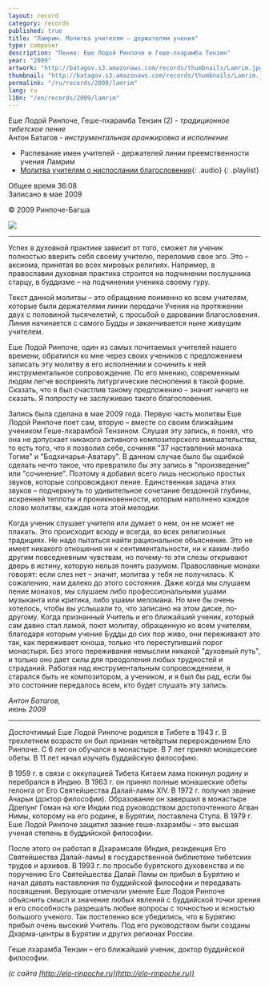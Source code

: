 ```yaml
---
layout: record
category: records
published: true
title: "Ламрим. Молитва учителям – держателям учения"
type: composer
description: "Пение: Еше Лодой Ринпоче и Геше-лхарамба Тензин"
year: "2009"
artwork: "http://batagov.s3.amazonaws.com/records/thumbnails/Lamrim.jpg"
thumbnail: "http://batagov.s3.amazonaws.com/records/thumbnails/Lamrim.jpg"
permalink: "/ru/records/2009/lamrim"
lang: ru
l10n: "/en/records/2009/lamrim"
---
```


Еше Лодой Ринпоче, Геше-лхарамба Тензин (2) - _традиционное тибетское пение_  
Антон Батагов - _инструментальная аранжировка и исполнение_

- Распевание имен учителей - держателей линии преемственности учения Ламрим 
- [Молитва учителям о ниспослании благословения](http://batagov.s3.amazonaws.com/records/sounds/Lamrim.mp3){: .audio}
{: .playlist}

Общее время 36:08  
Записано в мае 2009

© 2009 Ринпоче-Багша

![](http://batagov.s3.amazonaws.com/records/artwork/ELR.jpg)

***

Успех в духовной практике зависит от того, сможет ли ученик полностью вверить себя своему учителю, переломив свое эго. Это – аксиома, принятая во всех мировых религиях. Например, в православии духовная практика строится на подчинении послушника старцу, в буддизме – на подчинении ученика своему гуру.

Текст данной молитвы – это обращение поименно ко всем учителям, которые были держателями линии передачи Учения на протяжении двух с половиной тысячелетий, с просьбой о даровании благословения. Линия начинается с самого Будды и заканчивается ныне живущим учителем.

Еше Лодой Ринпоче, один из самых почитаемых учителей нашего времени, обратился ко мне через своих учеников с предложением записать эту молитву в его исполнении и сочинить к ней инструментальное сопровождение. По его мнению, современным людям легче воспринять литургические песнопения в такой форме. Сказать, что я был счастлив такому предложению – значит ничего не сказать. Я попросту не заслуживаю такого благословения.

Запись была сделана в мае 2009 года. Первую часть молитвы Еше Лодой Ринпоче поет сам, вторую – вместе со своим ближайшим учеником Геше-лхарамбой Тензином. Слушая эту запись, я понял, что она не допускает никакого активного композиторского вмешательства, то есть того, что я позволил себе, сочиняя "37 наставлений монаха Тогме" и "Бодхичарья-Аватару". В данном случае было бы ошибкой сделать нечто такое, что превратило бы эту запись в "произведение" или "сочинение". Поэтому я добавил всего лишь несколько простых звуков, которые сопровождают пение. Единственная задача этих звуков – подчеркнуть то удивительное сочетание бездонной глубины, искренней теплоты и проникновенности, которым наполнено каждое слово молитвы, каждая нота этой мелодии.

Когда ученик слушает учителя или думает о нем, он не может не плакать. Это происходит всюду и всегда, во всех религиозных традициях. Не надо пытаться найти рациональное объяснение. Это не имеет никакого отношения ни к сентиментальности, ни к каким-либо другим повседневным чувствам, но почему-то эти слезы открывают дверь в истину, которую нельзя понять разумом. Православные монахи говорят: если слез нет – значит, молитва у тебя не получилась. К сожалению, нам далеко до этого состояния. Даже когда мы слушаем пение монахов, мы слушаем либо профессиональными ушами музыканта или критика, либо ушами меломана. Но мне бы очень хотелось, чтобы вы услышали то, что записано на этом диске, по-другому. Когда признанный Учитель и его ближайший ученик, который сам давно стал ламой, поют молитву, обращенную ко всем учителям, благодаря которым учение Будды до сих пор живо, они переживают это так, как переживает юноша, только что переступивший порог монастыря. Без этого переживания немыслим никакой "духовный путь", и только оно дает силы для преодоления любых трудностей и страданий. Работая над инструментальным сопровождением, я старался быть не композитором, а учеником, и я был бы рад, если бы это состояние передалось всем, кто будет слушать эту запись.

_Антон Батагов,_  
_июнь 2009_

***

Досточтимый Еше Лодой Ринпоче родился в Тибете в 1943 г. В трехлетнем возрасте он был признан четвёртым перерождением Ело Ринпоче. С 6 лет он обучался в монастыре. В 7 лет принял монашеские обеты. В 11 лет начал изучать буддийскую философию.

В 1959 г. в связи с оккупацией Тибета Китаем лама покинул родину и перебрался в Индию. В 1963 г. он принял полные монашеские обеты гелонга от Его Святейшества Далай-ламы XIV. В 1972 г. получил звание Ачарьи (доктор философии). Образование он завершил в монастыре Дрепунг Гоман на юге Индии под руководством достопочтенного Агван Нимы, которому на его родине, в Бурятии, поставлена Ступа. В 1979 г. Еше Лодой Ринпоче защитил звание геше-лхарамбы – это высшая ученая степень в буддийской философии.

После этого он работал в Дхарамсале (Индия, резиденция Его Святейшества Далай-ламы) в государственной библиотеке тибетских трудов и архивов. В 1993 г. по просьбе бурятского духовенства и по поручению Его Святейшества Далай Ламы он прибыл в Бурятию и начал давать наставления по буддийской философии и передавать посвящения. Верующие отмечали умение Еше Лодоя Ринпоче объяснить смысл и значение любых явлений с буддийской точки зрения и его способность разрешать любые вопросы с точностью и ясностью большого ученого. Так постепенно все убедились, что в Бурятию прибыл очень высокий Учитель. Под его руководством были созданы Дхарма-центры в Бурятии и других регионах России.

Геше лхарамба Тензин – его ближайший ученик, доктор буддийской философии.

_(с сайта [http://elo-rinpoche.ru](http://elo-rinpoche.ru))_